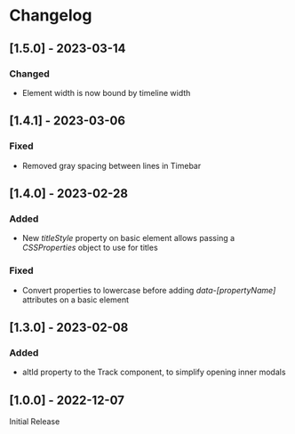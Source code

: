 # Changelog

## [1.5.0] - 2023-03-14

### Changed

* Element width is now bound by timeline width

## [1.4.1] - 2023-03-06

### Fixed

* Removed gray spacing between lines in Timebar

## [1.4.0] - 2023-02-28

### Added

* New *titleStyle* property on basic element allows passing a *CSSProperties* object to use for titles

### Fixed

* Convert properties to lowercase before adding *data-\[propertyName\]* attributes on a basic element

## [1.3.0] - 2023-02-08

### Added

* altId property to the Track component, to simplify opening inner modals

## [1.0.0] - 2022-12-07

Initial Release
